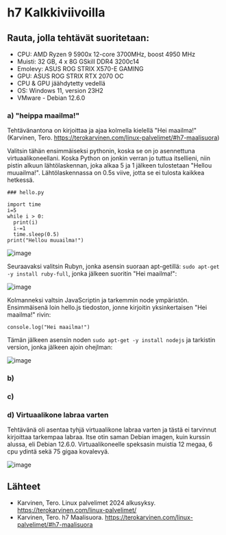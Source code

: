 # h7 Kalkkiviivoilla

## Rauta, jolla tehtävät suoritetaan: 
* CPU: AMD Ryzen 9 5900x 12-core 3700MHz, boost 4950 MHz
* Muisti: 32 GB, 4 x 8G GSkill DDR4 3200c14
* Emolevy: ASUS ROG STRIX X570-E GAMING
* GPU: ASUS ROG STRIX RTX 2070 OC
* CPU & GPU jäähdytetty vedellä 
* OS: Windows 11, version 23H2
* VMware - Debian 12.6.0

### a) "heippa maailma!"

Tehtävänantona on kirjoittaa ja ajaa kolmella kielellä "Hei maailma!" (Karvinen, Tero. https://terokarvinen.com/linux-palvelimet/#h7-maalisuora)

Valitsin tähän ensimmäiseksi pythonin, koska se on jo asennettuna virtuaalikoneellani. Koska Python on jonkin verran jo tuttua itsellieni, niin pistin alkuun lähtölaskennan, joka alkaa 5 ja 1 jälkeen tulostetaan "Hellou muuailma!". Lähtölaskennassa on 0.5s viive, jotta se ei tulosta kaikkea hetkessä. 

```
### hello.py

import time
i=5
while i > 0:
  print(i)
  i-=1
  time.sleep(0.5)
print("Hellou muuailma!")
```

![image](https://github.com/user-attachments/assets/2b5dcdff-19de-40e8-acbb-a7eabf71cf40)

Seuraavaksi valitsin Rubyn, jonka asensin suoraan apt-getillä: `sudo apt-get -y install ruby-full`, jonka jälkeen suoritin "Hei maailma!":

![image](https://github.com/user-attachments/assets/9ad33691-d1d7-441f-95a3-e9a88abe0e1d)

Kolmanneksi valtsin JavaScriptin ja tarkemmin node ympäristön. Ensimmäisenä loin hello.js tiedoston, jonne kirjoitin yksinkertaisen "Hei maailma!" rivin:

```
console.log("Hei maailma!")
```

Tämän jälkeen asensin noden `sudo apt-get -y install nodejs` ja tarkistin version, jonka jälkeen ajoin ohejlman:

![image](https://github.com/user-attachments/assets/50024ff3-d132-437e-9df1-ba9700907be4)


### b) 



### c)



### d) Virtuaalikone labraa varten

Tehtävänä oli asentaa tyhjä virtuaalikone labraa varten ja tästä ei tarvinnut kirjoittaa tarkempaa labraa. Itse otin saman Debian imagen, kuin kurssin alussa, eli Debian 12.6.0. Virtuaalikoneelle speksasin muistia 12 megaa, 6 cpu ydintä sekä 75 gigaa kovalevyä.

![image](https://github.com/user-attachments/assets/ba7c0ced-da0d-4b46-ad10-f4f6c64825a1)


## Lähteet


 * Karvinen, Tero. Linux palvelimet 2024 alkusyksy. https://terokarvinen.com/linux-palvelimet/
 * Karvinen, Tero. h7 Maalisuora. https://terokarvinen.com/linux-palvelimet/#h7-maalisuora
